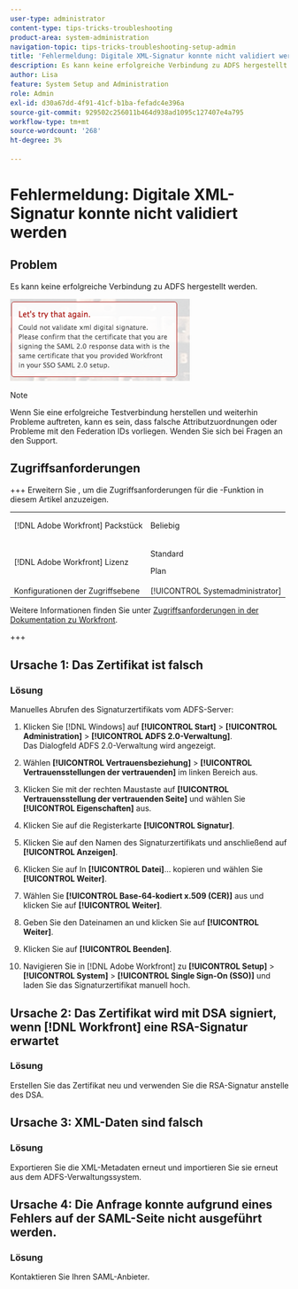 ```yaml
---
user-type: administrator
content-type: tips-tricks-troubleshooting
product-area: system-administration
navigation-topic: tips-tricks-troubleshooting-setup-admin
title: 'Fehlermeldung: Digitale XML-Signatur konnte nicht validiert werden'
description: Es kann keine erfolgreiche Verbindung zu ADFS hergestellt werden.
author: Lisa
feature: System Setup and Administration
role: Admin
exl-id: d30a67dd-4f91-41cf-b1ba-fefadc4e396a
source-git-commit: 929502c256011b464d938ad1095c127407e4a795
workflow-type: tm+mt
source-wordcount: '268'
ht-degree: 3%

---
```


# Fehlermeldung: Digitale XML-Signatur konnte nicht validiert werden

## Problem

Es kann keine erfolgreiche Verbindung zu ADFS hergestellt werden.

![error_message.png](assets/error-message.png)

>[!NOTE]
>
>Wenn Sie eine erfolgreiche Testverbindung herstellen und weiterhin Probleme auftreten, kann es sein, dass falsche Attributzuordnungen oder Probleme mit den Federation IDs vorliegen. Wenden Sie sich bei Fragen an den Support.

## Zugriffsanforderungen

+++ Erweitern Sie , um die Zugriffsanforderungen für die -Funktion in diesem Artikel anzuzeigen.

<table style="table-layout:auto"> 
 <col> 
 <col> 
 <tbody> 
  <tr> 
   <td>[!DNL Adobe Workfront] Packstück</td> 
   <td><p>Beliebig</p></td> 
  </tr> 
  <tr> 
   <td>[!DNL Adobe Workfront] Lizenz</td> 
   <td><p>Standard</p>
       <p>Plan</p></td>
  </tr> 
  <tr> 
   <td>Konfigurationen der Zugriffsebene</td> 
   <td>[!UICONTROL Systemadministrator]</td> 
  </tr> 
 </tbody> 
</table>

Weitere Informationen finden Sie unter [Zugriffsanforderungen in der Dokumentation zu Workfront](/help/quicksilver/administration-and-setup/add-users/access-levels-and-object-permissions/access-level-requirements-in-documentation.md).

+++

## Ursache 1: Das Zertifikat ist falsch

### Lösung

Manuelles Abrufen des Signaturzertifikats vom ADFS-Server:

1. Klicken Sie [!DNL Windows] auf **[!UICONTROL Start]** > **[!UICONTROL Administration]** > **[!UICONTROL ADFS 2.0-Verwaltung]**.\
   Das Dialogfeld ADFS 2.0-Verwaltung wird angezeigt.

1. Wählen **[!UICONTROL Vertrauensbeziehung]** > **[!UICONTROL Vertrauensstellungen der vertrauenden]** im linken Bereich aus.

1. Klicken Sie mit der rechten Maustaste auf **[!UICONTROL Vertrauensstellung der vertrauenden Seite]** und wählen Sie **[!UICONTROL Eigenschaften]** aus.

1. Klicken Sie auf die Registerkarte **[!UICONTROL Signatur]**.
1. Klicken Sie auf den Namen des Signaturzertifikats und anschließend auf **[!UICONTROL Anzeigen]**.
1. Klicken Sie auf In **[!UICONTROL Datei]**… kopieren und wählen Sie **[!UICONTROL Weiter]**.

1. Wählen Sie **[!UICONTROL Base-64-kodiert x.509 (CER)]** aus und klicken Sie auf **[!UICONTROL Weiter]**.

1. Geben Sie den Dateinamen an und klicken Sie auf **[!UICONTROL Weiter]**.
1. Klicken Sie auf **[!UICONTROL Beenden]**.
1. Navigieren Sie in [!DNL Adobe Workfront] zu **[!UICONTROL Setup]** > **[!UICONTROL System]** > **[!UICONTROL Single Sign-On (SSO)]** und laden Sie das Signaturzertifikat manuell hoch.

## Ursache 2: Das Zertifikat wird mit DSA signiert, wenn [!DNL Workfront] eine RSA-Signatur erwartet

### Lösung

Erstellen Sie das Zertifikat neu und verwenden Sie die RSA-Signatur anstelle des DSA.

## Ursache 3: XML-Daten sind falsch

### Lösung

Exportieren Sie die XML-Metadaten erneut und importieren Sie sie erneut aus dem ADFS-Verwaltungssystem.

## Ursache 4: Die Anfrage konnte aufgrund eines Fehlers auf der SAML-Seite nicht ausgeführt werden.

### Lösung

Kontaktieren Sie Ihren SAML-Anbieter.
